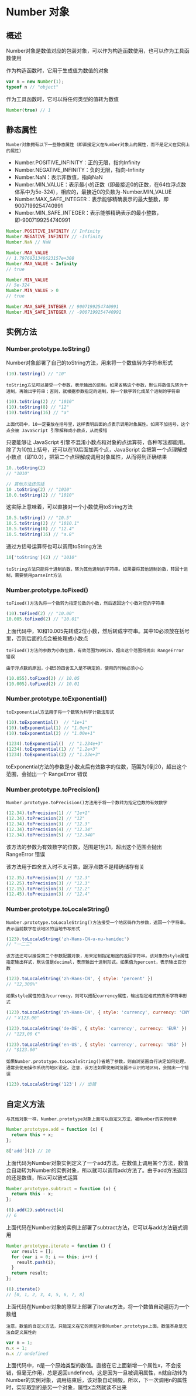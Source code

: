 # Number 对象

## 概述

Number对象是数值对应的包装对象，可以作为构造函数使用，也可以作为工具函数使用

作为构造函数时，它用于生成值为数值的对象

```javascript
var n = new Number(1);
typeof n // "object"
```

作为工具函数时，它可以将任何类型的值转为数值

```javascript
Number(true) // 1
```

## 静态属性

`Number对象拥有以下一些静态属性（即直接定义在Number对象上的属性，而不是定义在实例上的属性）`

+ Number.POSITIVE_INFINITY：正的无限，指向Infinity
+ Number.NEGATIVE_INFINITY：负的无限，指向-Infinity
+ Number.NaN：表示非数值，指向NaN
+ Number.MIN_VALUE：表示最小的正数（即最接近0的正数，在64位浮点数体系中为5e-324），相应的，最接近0的负数为-Number.MIN_VALUE
+ Number.MAX_SAFE_INTEGER：表示能够精确表示的最大整数，即9007199254740991
+ Number.MIN_SAFE_INTEGER：表示能够精确表示的最小整数，即-9007199254740991

```javascript
Number.POSITIVE_INFINITY // Infinity
Number.NEGATIVE_INFINITY // -Infinity
Number.NaN // NaN

Number.MAX_VALUE
// 1.7976931348623157e+308
Number.MAX_VALUE < Infinity
// true

Number.MIN_VALUE
// 5e-324
Number.MIN_VALUE > 0
// true

Number.MAX_SAFE_INTEGER // 9007199254740991
Number.MIN_SAFE_INTEGER // -9007199254740991
```

## 实例方法

### Number.prototype.toString()

Number对象部署了自己的toString方法，用来将一个数值转为字符串形式

```javascript
(10).toString() // "10"
```

`toString方法可以接受一个参数，表示输出的进制。如果省略这个参数，默认将数值先转为十进制，再输出字符串；否则，就根据参数指定的进制，将一个数字转化成某个进制的字符串`

```javascript
(10).toString(2) // "1010"
(10).toString(8) // "12"
(10).toString(16) // "a"
```

`上面代码中，10一定要放在括号里，这样表明后面的点表示调用对象属性。如果不加括号，这个点会被 JavaScript 引擎解释成小数点，从而报错`

只要能够让 JavaScript 引擎不混淆小数点和对象的点运算符，各种写法都能用。除了为10加上括号，还可以在10后面加两个点，JavaScript 会把第一个点理解成小数点（即10.0），把第二个点理解成调用对象属性，从而得到正确结果

```javascript
10..toString(2)
// "1010"

// 其他方法还包括
10 .toString(2) // "1010"
10.0.toString(2) // "1010"
```

这实际上意味着，可以直接对一个小数使用toString方法

```javascript
10.5.toString() // "10.5"
10.5.toString(2) // "1010.1"
10.5.toString(8) // "12.4"
10.5.toString(16) // "a.8"
```

通过方括号运算符也可以调用toString方法

```javascript
10['toString'](2) // "1010"
```

`toString方法只能将十进制的数，转为其他进制的字符串。如果要将其他进制的数，转回十进制，需要使用parseInt方法`

### Number.prototype.toFixed()

`toFixed()方法先将一个数转为指定位数的小数，然后返回这个小数对应的字符串`

```javascript
(10).toFixed(2) // "10.00"
10.005.toFixed(2) // "10.01"
```

上面代码中，10和10.005先转成2位小数，然后转成字符串。其中10必须放在括号里，否则后面的点会被处理成小数点

`toFixed()方法的参数为小数位数，有效范围为0到20，超出这个范围将抛出 RangeError 错误`

`由于浮点数的原因，小数5的四舍五入是不确定的，使用的时候必须小心`

```javascript
(10.055).toFixed(2) // 10.05
(10.005).toFixed(2) // 10.01
```

### Number.prototype.toExponential()

`toExponential方法用于将一个数转为科学计数法形式`

```javascript
(10).toExponential()  // "1e+1"
(10).toExponential(1) // "1.0e+1"
(10).toExponential(2) // "1.00e+1"

(1234).toExponential()  // "1.234e+3"
(1234).toExponential(1) // "1.2e+3"
(1234).toExponential(2) // "1.23e+3"
```

toExponential方法的参数是小数点后有效数字的位数，范围为0到20，超出这个范围，会抛出一个 RangeError 错误

### Number.prototype.toPrecision()

`Number.prototype.toPrecision()方法用于将一个数转为指定位数的有效数字`

```javascript
(12.34).toPrecision(1) // "1e+1"
(12.34).toPrecision(2) // "12"
(12.34).toPrecision(3) // "12.3"
(12.34).toPrecision(4) // "12.34"
(12.34).toPrecision(5) // "12.340"
```

该方法的参数为有效数字的位数，范围是1到21，超出这个范围会抛出 RangeError 错误

该方法用于四舍五入时不太可靠，跟浮点数不是精确储存有关

```javascript
(12.35).toPrecision(3) // "12.3"
(12.25).toPrecision(3) // "12.3"
(12.15).toPrecision(3) // "12.2"
(12.45).toPrecision(3) // "12.4"
```

### Number.prototype.toLocaleString()

`Number.prototype.toLocaleString()方法接受一个地区码作为参数，返回一个字符串，表示当前数字在该地区的当地书写形式`

```javascript
(123).toLocaleString('zh-Hans-CN-u-nu-hanidec')
// "一二三"
```

`该方法还可以接受第二个参数配置对象，用来定制指定用途的返回字符串。该对象的style属性指定输出样式，默认值是decimal，表示输出十进制形式。如果值为percent，表示输出百分数`

```javascript
(123).toLocaleString('zh-Hans-CN', { style: 'percent' })
// "12,300%"
```

`如果style属性的值为currency，则可以搭配currency属性，输出指定格式的货币字符串形式`

```javascript
(123).toLocaleString('zh-Hans-CN', { style: 'currency', currency: 'CNY' })
// "￥123.00"

(123).toLocaleString('de-DE', { style: 'currency', currency: 'EUR' })
// "123,00 €"

(123).toLocaleString('en-US', { style: 'currency', currency: 'USD' })
// "$123.00"
```

`如果Number.prototype.toLocaleString()省略了参数，则由浏览器自行决定如何处理，通常会使用操作系统的地区设定。注意，该方法如果使用浏览器不认识的地区码，会抛出一个错误`

```javascript
(123).toLocaleString('123') // 出错
```

## 自定义方法

`与其他对象一样，Number.prototype对象上面可以自定义方法，被Number的实例继承`

```javascript
Number.prototype.add = function (x) {
  return this + x;
};

8['add'](2) // 10
```

上面代码为Number对象实例定义了一个add方法。在数值上调用某个方法，数值会自动转为Number的实例对象，所以就可以调用add方法了。由于add方法返回的还是数值，所以可以链式运算

```javascript
Number.prototype.subtract = function (x) {
  return this - x;
};

(8).add(2).subtract(4)
// 6
```

上面代码在Number对象的实例上部署了subtract方法，它可以与add方法链式调用

```javascript
Number.prototype.iterate = function () {
  var result = [];
  for (var i = 0; i <= this; i++) {
    result.push(i);
  }
  return result;
};

(8).iterate()
// [0, 1, 2, 3, 4, 5, 6, 7, 8]
```

上面代码在Number对象的原型上部署了iterate方法，将一个数值自动遍历为一个数组

`注意，数值的自定义方法，只能定义在它的原型对象Number.prototype上面，数值本身是无法自定义属性的`

```javascript
var n = 1;
n.x = 1;
n.x // undefined
```

上面代码中，n是一个原始类型的数值。直接在它上面新增一个属性x，不会报错，但毫无作用，总是返回undefined。这是因为一旦被调用属性，n就自动转为Number的实例对象，调用结束后，该对象自动销毁。所以，下一次调用n的属性时，实际取到的是另一个对象，属性x当然就读不出来
